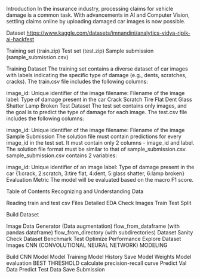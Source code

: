 Introduction
In the insurance industry, processing claims for vehicle damage is a common task.
With advancements in AI and Computer Vision, settling claims online by uploading damaged car images is now possible.

Dataset
https://www.kaggle.com/datasets/imnandini/analytics-vidya-ripik-ai-hackfest

Training set (train.zip)
Test set (test.zip)
Sample submission (sample_submission.csv)

Training Dataset
The training set contains a diverse dataset of car images with labels indicating the specific type of damage (e.g., dents, scratches, cracks).
The train.csv file includes the following columns:

image_id: Unique identifier of the image
filename: Filename of the image
label: Type of damage present in the car
Crack
Scratch
Tire Flat
Dent
Glass Shatter
Lamp Broken
Test Dataset
The test set contains only images, and the goal is to predict the type of damage for each image.
The test.csv file includes the following columns:

image_id: Unique identifier of the image
filename: Filename of the image
Sample Submission
The solution file must contain predictions for every image_id in the test set. It must contain only 2 columns - image_id and label.
The solution file format must be similar to that of sample_submission.csv. sample_submission.csv contains 2 variables:

image_id: Unique identifier of an image
label: Type of damage present in the car {1:crack, 2:scratch, 3:tire flat, 4:dent, 5:glass shatter, 6:lamp broken}
Evaluation Metric
The model will be evaluated based on the macro F1 score.

Table of Contents
Recognizing and Understanding Data

Reading train and test csv Files
Detailed EDA Check Images
Train Test Split

Build Dataset

Image Data Generator (Data augmentation)
flow_from_dataframe (with pandas dataframe)
flow_from_directory (with subdirectories)
Dataset Sanity Check
Dataset Benchmark Test
Optimize Performance
Explore Dataset Images
CNN (CONVOLUTIONAL NEURAL NETWORK) MODELING

Build CNN Model
Model Training
Model History
Save Model Weights
Model evaluation
BEST THRESHOLD calculate precision-recall curve
Predict Val Data
Predict Test Data
Save Submission
